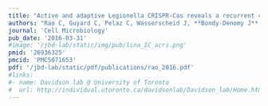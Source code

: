 ```yaml
---
title: "Active and adaptive Legionella CRISPR-Cas reveals a recurrent challenge to the pathogen"
authors: "Rao C, Guyard C, Pelaz C, Wasserscheid J, **Bondy-Denomy J**, Dewar K, Ensminger AW."
journal: 'Cell Microbiology'
pub_date: '2016-03-31'
#image: '/jbd-lab/static/img/pub/lina_IC_acrs.png'
pmid: '26936325'
pmcid: 'PMC5071653'
pdf: '/jbd-lab/static/pdf/publications/rao_2016.pdf'
#links:
#- name: Davidson lab @ University of Toronto
#  url: http://individual.utoronto.ca/davidsonlab/Davidson_lab/Home.html
---
```

